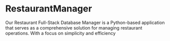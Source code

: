 # RestaurantManager
Our Restaurant Full-Stack Database Manager is a Python-based application that serves as a comprehensive solution for managing restaurant operations. With a focus on simplicity and efficiency
